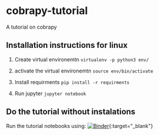 # cobrapy-tutorial
A tutorial on cobrapy

## Installation instructions for linux

1. Create virtual environemtn
`virtualenv -p python3 env/`

2. activate the virtual environemtn
`source env/bin/activate`

3. Install requirments
`pip install -r requirments`

4. Run jupyter
`jupyter notebook`

## Do the tutorial without instalations
Run the tutorial notebooks using:
[![Binder](https://mybinder.org/badge_logo.svg)](https://mybinder.org/v2/gh/migp11/cobrapy-tutorial/HEAD){:target="_blank"}


